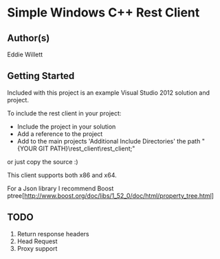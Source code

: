 Simple Windows C++ Rest Client
==================================================

Author(s)
--------------------------------------
Eddie Willett


Getting Started
--------------------------------------
Included with this project is an example Visual Studio 2012 solution and project.

To include the rest client in your project:
* Include the project in your solution
* Add a reference to the project
* Add to the main projects 'Additional Include Directories' the path "{YOUR GIT PATH}\rest_client\rest_client;"

or just copy the source :)


This client supports both x86 and x64.

For a Json library I recommend Boost ptree[http://www.boost.org/doc/libs/1_52_0/doc/html/property_tree.html]


TODO
--------------------------------------
1. Return response headers
3. Head Request
2. Proxy support
